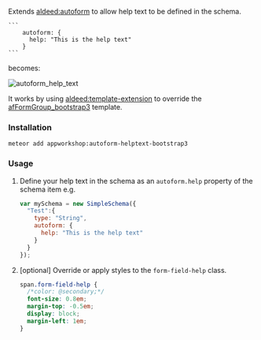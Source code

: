 Extends [aldeed:autoform](https://github.com/aldeed/meteor-autoform) to allow help text to be
defined in the schema.

    ```
        autoform: {
          help: "This is the help text"
        }
    ```

becomes:

![autoform_help_text](https://user-images.githubusercontent.com/1751645/56561722-5aabdf80-65da-11e9-959e-09cfd730581b.png)

It works by using [aldeed:template-extension]() to override the
[afFormGroup_bootstrap3](https://github.com/aldeed/meteor-autoform/blob/devel/templates/bootstrap3/components/afFormGroup/afFormGroup.html) template.

### Installation

    meteor add appworkshop:autoform-helptext-bootstrap3

### Usage

1. Define your help text in the schema as an ```autoform.help```
property of the schema item e.g.

    ```js
    var mySchema = new SimpleSchema({
      "Test":{
        type: "String",
        autoform: {
          help: "This is the help text"
        }
      }
    });
    ```

2. [optional] Override or apply styles to the ```form-field-help``` class.

    ```css
    span.form-field-help {
      /*color: @secondary;*/
      font-size: 0.8em;
      margin-top: -0.5em;
      display: block;
      margin-left: 1em;
    }

    ```
